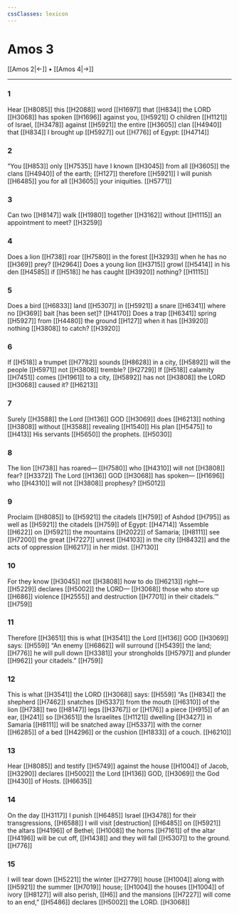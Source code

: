 ```yaml
---
cssClasses: lexicon
---
```


# Amos 3

[[Amos 2|←]] • [[Amos 4|→]]

---

### 1
Hear [[H8085]] this [[H2088]] word [[H1697]] that [[H834]] the LORD [[H3068]] has spoken [[H1696]] against you, [[H5921]] O children [[H1121]] of Israel, [[H3478]] against [[H5921]] the entire [[H3605]] clan [[H4940]] that [[H834]] I brought up [[H5927]] out [[H776]] of Egypt: [[H4714]]

### 2
“You [[H853]] only [[H7535]] have I known [[H3045]] from all [[H3605]] the clans [[H4940]] of the earth; [[H127]] therefore [[H5921]] I will punish [[H6485]] you for all [[H3605]] your iniquities. [[H5771]]

### 3
Can two [[H8147]] walk [[H1980]] together [[H3162]] without [[H1115]] an appointment to meet? [[H3259]]

### 4
Does a lion [[H738]] roar [[H7580]] in the forest [[H3293]] when he has no [[H369]] prey? [[H2964]] Does a young lion [[H3715]] growl [[H5414]] in his den [[H4585]] if [[H518]] he has caught [[H3920]] nothing? [[H1115]]

### 5
Does a bird [[H6833]] land [[H5307]] in [[H5921]] a snare [[H6341]] where no [[H369]] bait [has been set]? [[H4170]] Does a trap [[H6341]] spring [[H5927]] from [[H4480]] the ground [[H127]] when it has [[H3920]] nothing [[H3808]] to catch? [[H3920]]

### 6
If [[H518]] a trumpet [[H7782]] sounds [[H8628]] in a city, [[H5892]] will the people [[H5971]] not [[H3808]] tremble? [[H2729]] If [[H518]] calamity [[H7451]] comes [[H1961]] to a city, [[H5892]] has not [[H3808]] the LORD [[H3068]] caused it? [[H6213]]

### 7
Surely [[H3588]] the Lord [[H136]] GOD [[H3069]] does [[H6213]] nothing [[H3808]] without [[H3588]] revealing [[H1540]] His plan [[H5475]] to [[H413]] His servants [[H5650]] the prophets. [[H5030]]

### 8
The lion [[H738]] has roared— [[H7580]] who [[H4310]] will not [[H3808]] fear? [[H3372]] The Lord [[H136]] GOD [[H3068]] has spoken— [[H1696]] who [[H4310]] will not [[H3808]] prophesy? [[H5012]]

### 9
Proclaim [[H8085]] to [[H5921]] the citadels [[H759]] of Ashdod [[H795]] as well as [[H5921]] the citadels [[H759]] of Egypt: [[H4714]] ‘Assemble [[H622]] on [[H5921]] the mountains [[H2022]] of Samaria; [[H8111]] see [[H7200]] the great [[H7227]] unrest [[H4103]] in the city [[H8432]] and the acts of oppression [[H6217]] in her midst. [[H7130]]

### 10
For they know [[H3045]] not [[H3808]] how to do [[H6213]] right— [[H5229]] declares [[H5002]] the LORD— [[H3068]] those who store up [[H686]] violence [[H2555]] and destruction [[H7701]] in their citadels.’” [[H759]]

### 11
Therefore [[H3651]] this is what [[H3541]] the Lord [[H136]] GOD [[H3069]] says: [[H559]] “An enemy [[H6862]] will surround [[H5439]] the land; [[H776]] he will pull down [[H3381]] your strongholds [[H5797]] and plunder [[H962]] your citadels.” [[H759]]

### 12
This is what [[H3541]] the LORD [[H3068]] says: [[H559]] “As [[H834]] the shepherd [[H7462]] snatches [[H5337]] from the mouth [[H6310]] of the lion [[H738]] two [[H8147]] legs [[H3767]] or [[H176]] a piece [[H915]] of an ear, [[H241]] so [[H3651]] the Israelites [[H1121]] dwelling [[H3427]] in Samaria [[H8111]] will be snatched away [[H5337]] with the corner [[H6285]] of a bed [[H4296]] or the cushion [[H1833]] of a couch. [[H6210]]

### 13
Hear [[H8085]] and testify [[H5749]] against the house [[H1004]] of Jacob, [[H3290]] declares [[H5002]] the Lord [[H136]] GOD, [[H3069]] the God [[H430]] of Hosts. [[H6635]]

### 14
On the day [[H3117]] I punish [[H6485]] Israel [[H3478]] for their transgressions, [[H6588]] I will visit [destruction] [[H6485]] on [[H5921]] the altars [[H4196]] of  Bethel; [[H1008]] the horns [[H7161]] of the altar [[H4196]] will be cut off, [[H1438]] and they will fall [[H5307]] to the ground. [[H776]]

### 15
I will tear down [[H5221]] the winter [[H2779]] house [[H1004]] along with [[H5921]] the summer [[H7019]] house; [[H1004]] the houses [[H1004]] of ivory [[H8127]] will also perish, [[H6]] and the mansions [[H7227]] will come to an end,” [[H5486]] declares [[H5002]] the LORD. [[H3068]]

